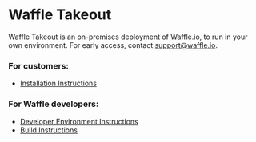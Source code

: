 # Waffle Takeout
Waffle Takeout is an on-premises deployment of Waffle.io, to run in your own environment. For early access, contact support@waffle.io.

### For customers:
- [Installation Instructions](doc/INSTALL.md)

### For Waffle developers:
- [Developer Environment Instructions](doc/DEV.md)
- [Build Instructions](doc/BUILD.md)
